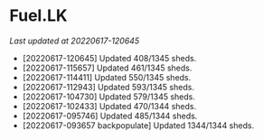 # Fuel.LK
*Last updated at 20220617-120645*
* [20220617-120645] Updated 408/1345 sheds.
* [20220617-115657] Updated 461/1345 sheds.
* [20220617-114411] Updated 550/1345 sheds.
* [20220617-112943] Updated 593/1345 sheds.
* [20220617-104730] Updated 579/1345 sheds.
* [20220617-102433] Updated 470/1344 sheds.
* [20220617-095746] Updated 485/1344 sheds.
* [20220617-093657 backpopulate] Updated 1344/1344 sheds.